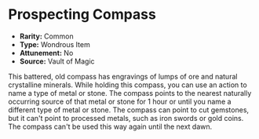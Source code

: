 # Prospecting Compass

- **Rarity:** Common
- **Type:** Wondrous Item
- **Attunement:** No
- **Source:** Vault of Magic

This battered, old compass has engravings of lumps of ore and natural crystalline minerals. While holding this compass, you can use an action to name a type of metal or stone. The compass points to the nearest naturally occurring source of that metal or stone for 1 hour or until you name a different type of metal or stone. The compass can point to cut gemstones, but it can't point to processed metals, such as iron swords or gold coins. The compass can't be used this way again until the next dawn.
